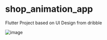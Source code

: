 # shop_animation_app

Flutter Project based on UI Design from dribble

![image](https://user-images.githubusercontent.com/71022967/136673767-34f8afef-abfe-4912-86d8-217365fe4fd1.png)
